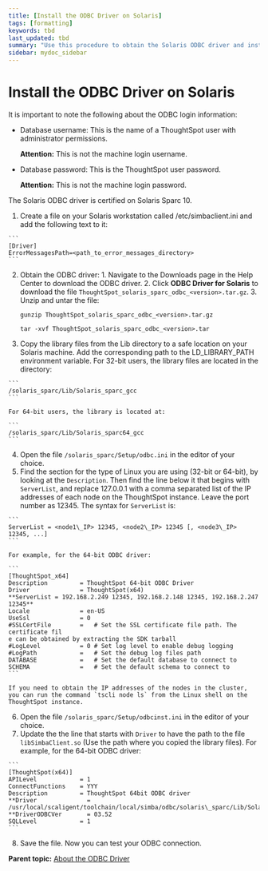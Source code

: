 ```yaml
---
title: [Install the ODBC Driver on Solaris]
tags: [formatting]
keywords: tbd
last_updated: tbd
summary: "Use this procedure to obtain the Solaris ODBC driver and install it."
sidebar: mydoc_sidebar
---
```

# Install the ODBC Driver on Solaris

It is important to note the following about the ODBC login information:

-   Database username: This is the name of a ThoughtSpot user with administrator permissions.

    **Attention:** This is not the machine login username.

-   Database password: This is the ThoughtSpot user password.

    **Attention:** This is not the machine login password.


The Solaris ODBC driver is certified on Solaris Sparc 10.

1.   Create a file on your Solaris workstation called /etc/simbaclient.ini and add the following text to it:

    ```
    [Driver]
    ErrorMessagesPath=<path_to_error_messages_directory>
    ```

2.   Obtain the ODBC driver:
    1.   Navigate to the Downloads page in the Help Center to download the ODBC driver.
    2.   Click **ODBC Driver for Solaris** to download the file `ThoughtSpot_solaris_sparc_odbc_<version>.tar.gz`.
    3.   Unzip and untar the file:

        ```
        gunzip ThoughtSpot_solaris_sparc_odbc_<version>.tar.gz

        tar -xvf ThoughtSpot_solaris_sparc_odbc_<version>.tar
        ```

3.   Copy the library files from the Lib directory to a safe location on your Solaris machine. Add the corresponding path to the LD\_LIBRARY\_PATH environment variable. For 32-bit users, the library files are located in the directory:

    ```
    /solaris_sparc/Lib/Solaris_sparc_gcc
    ```

    For 64-bit users, the library is located at:

    ```
    /solaris_sparc/Lib/Solaris_sparc64_gcc
    ```

4.   Open the file `/solaris_sparc/Setup/odbc.ini` in the editor of your choice.
5.   Find the section for the type of Linux you are using (32-bit or 64-bit), by looking at the `Description`. Then find the line below it that begins with `ServerList`, and replace 127.0.0.1 with a comma separated list of the IP addresses of each node on the ThoughtSpot instance. Leave the port number as 12345. The syntax for `ServerList` is:

    ```
    ServerList = <node1\_IP> 12345, <node2\_IP> 12345 [, <node3\_IP> 12345, ...]
    ```

    For example, for the 64-bit ODBC driver:

    ```
    [ThoughtSpot_x64]
    Description         = ThoughtSpot 64-bit ODBC Driver
    Driver              = ThoughtSpot(x64)
    **ServerList = 192.168.2.249 12345, 192.168.2.148 12345, 192.168.2.247 12345**
    Locale              = en-US
    UseSsl              = 0
    #SSLCertFile        =   # Set the SSL certificate file path. The certificate fil
    e can be obtained by extracting the SDK tarball
    #LogLevel           = 0 # Set log level to enable debug logging
    #LogPath            =   # Set the debug log files path
    DATABASE            =   # Set the default database to connect to
    SCHEMA              =   # Set the default schema to connect to
    ```

    If you need to obtain the IP addresses of the nodes in the cluster, you can run the command `tscli node ls` from the Linux shell on the ThoughtSpot instance.

6.   Open the file `/solaris_sparc/Setup/odbcinst.ini` in the editor of your choice.
7.   Update the the line that starts with `Driver` to have the path to the file `libSimbaClient.so` (Use the path where you copied the library files). For example, for the 64-bit ODBC driver:

    ```
    [ThoughtSpot(x64)]
    APILevel            = 1
    ConnectFunctions    = YYY
    Description         = ThoughtSpot 64bit ODBC driver
    **Driver              = /usr/local/scaligent/toolchain/local/simba/odbc/solaris\_sparc/Lib/Solaris\_sparc64\_gcc/libSimbaClient.so
    **DriverODBCVer       = 03.52
    SQLLevel            = 1
    ```

8.   Save the file. Now you can test your ODBC connection.

**Parent topic:** [About the ODBC Driver](../../data_integration/clients/about_odbc.html)
